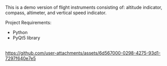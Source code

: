 This is a demo version of flight instruments consisting of: 
altitude indicator, compass, altimeter, and vertical speed indicator.

Project Requirements:
- Python
- PyQt5 library
<br></br>

https://github.com/user-attachments/assets/6d567000-0298-4275-93d1-7297f640e7e5






